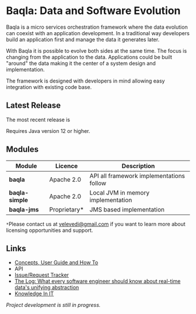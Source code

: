 # Baqla: Data and Software Evolution

Baqla is a micro services orchestration framework where the data evolution can coexist with an application development.
In a traditional way developers build an application first and manage the data it generates later.

With Baqla it is possible to evolve both sides at the same time. The focus is changing from the application to the data.
Applications could be built "around" the data making it the center of a system design and implementation.

The framework is designed with developers in mind allowing easy integration with existing code base.

## Latest Release
The most recent release is

Requires Java version 12 or higher.

## Modules

| Module | Licence | Description |
|--------|---------|-------------|
|__baqla__|Apache 2.0|API all framework implementations follow|
|__baqla-simple__|Apache 2.0|Local JVM in memory implementation|
|__baqla-jms__|Proprietary*|JMS based implementation|

`*`Please contact us at velevedi@gmail.com if you want to learn more about licensing opportunities and support.

## Links

- [Concepts, User Guide and How To](https://github.com/velevedi/baqla/wiki)
- API
- [Issue/Request Tracker](https://github.com/velevedi/baqla/issues)
- [The Log: What every software engineer should know about real-time data's unifying abstraction](https://engineering.linkedin.com/distributed-systems/log-what-every-software-engineer-should-know-about-real-time-datas-unifying)
- [Knowledge In IT](http://velevedi.blogspot.co.uk/2016/11/knowledge-in-it.html)




_Project development is still in progress._
